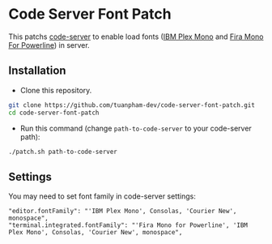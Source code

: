 # Code Server Font Patch

This patchs [code-server](https://github.com/cdr/code-server) to enable load fonts ([IBM Plex Mono](https://github.com/IBM/plex) and [Fira Mono For Powerline](https://github.com/powerline/fonts)) in server.

## Installation
- Clone this repository.
```bash
git clone https://github.com/tuanpham-dev/code-server-font-patch.git
cd code-server-font-patch
```
- Run this command (change `path-to-code-server` to your code-server path):
```bash
./patch.sh path-to-code-server
```

## Settings
You may need to set font family in code-server settings:
```
"editor.fontFamily": "'IBM Plex Mono', Consolas, 'Courier New', monospace",
"terminal.integrated.fontFamily": "'Fira Mono for Powerline', 'IBM Plex Mono', Consolas, 'Courier New', monospace",
```
